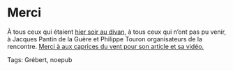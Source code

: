 # Merci

À tous ceux qui étaient [hier soir au divan](/2006/12/22/rdv-au-divan-le-23-janvier/), à tous ceux qui n’ont pas pu venir, à Jacques Pantin de la Guère et Philippe Touron organisateurs de la rencontre. [Merci à aux caprices du vent pour son article et sa vidéo.](http://aristippe.over-blog.com/article-5375835.html)

Tags: Grébert, noepub